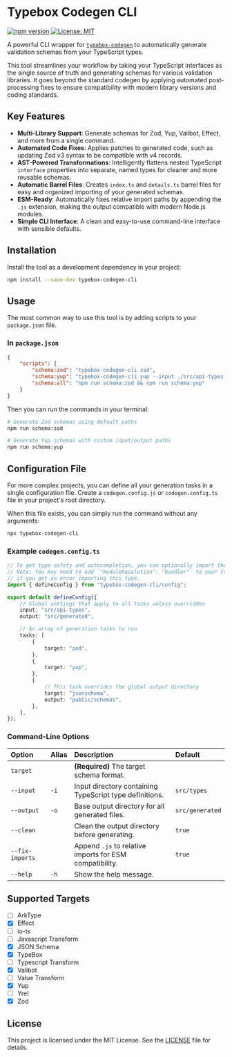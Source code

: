 # Typebox Codegen CLI

[![npm version](https://img.shields.io/npm/v/typebox-codegen-cli.svg?style=flat-square)](https://www.npmjs.com/package/typebox-codegen-cli)
[![License: MIT](https://img.shields.io/badge/License-MIT-yellow.svg?style=flat-square)](https://opensource.org/licenses/MIT)

A powerful CLI wrapper for [`typebox-codegen`](https://github.com/sinclairzx87/typebox-codegen) to automatically generate validation schemas from your TypeScript types.

This tool streamlines your workflow by taking your TypeScript interfaces as the single source of truth and generating schemas for various validation libraries. It goes beyond the standard codegen by applying automated post-processing fixes to ensure compatibility with modern library versions and coding standards.

## Key Features

-   **Multi-Library Support**: Generate schemas for Zod, Yup, Valibot, Effect, and more from a single command.
-   **Automated Code Fixes**: Applies patches to generated code, such as updating Zod v3 syntax to be compatible with v4 records.
-   **AST-Powered Transformations**: Intelligently flattens nested TypeScript `interface` properties into separate, named types for cleaner and more reusable schemas.
-   **Automatic Barrel Files**: Creates `index.ts` and `details.ts` barrel files for easy and organized importing of your generated schemas.
-   **ESM-Ready**: Automatically fixes relative import paths by appending the `.js` extension, making the output compatible with modern Node.js modules.
-   **Simple CLI Interface**: A clean and easy-to-use command-line interface with sensible defaults.

## Installation

Install the tool as a development dependency in your project:

```bash
npm install --save-dev typebox-codegen-cli
```

## Usage

The most common way to use this tool is by adding scripts to your `package.json` file.

### In `package.json`

```json
{
    "scripts": {
        "schema:zod": "typebox-codegen-cli zod",
        "schema:yup": "typebox-codegen-cli yup --input ./src/api-types --output ./src/generated-schemas",
        "schema:all": "npm run schema:zod && npm run schema:yup"
    }
}
```

Then you can run the commands in your terminal:

```bash
# Generate Zod schemas using default paths
npm run schema:zod

# Generate Yup schemas with custom input/output paths
npm run schema:yup
```

## Configuration File

For more complex projects, you can define all your generation tasks in a single configuration file. Create a `codegen.config.js` or `codegen.config.ts` file in your project's root directory.

When this file exists, you can simply run the command without any arguments:

```bash
npx typebox-codegen-cli
```

### Example `codegen.config.ts`

```typescript
// To get type-safety and autocompletion, you can optionally import the helper
// Note: You may need to add `"moduleResolution": "bundler"` to your tsconfig.json
// if you get an error importing this type.
import { defineConfig } from "typebox-codegen-cli/config";

export default defineConfig({
    // Global settings that apply to all tasks unless overridden
    input: "src/api-types",
    output: "src/generated",

    // An array of generation tasks to run
    tasks: [
        {
            target: "zod",
        },
        {
            target: "yup",
        },
        {
            // This task overrides the global output directory
            target: "jsonschema",
            output: "public/schemas",
        },
    ],
});
```

### Command-Line Options

| Option          | Alias | Description                                             | Default         |
| :-------------- | :---- | :------------------------------------------------------ | :-------------- |
| `target`        |       | **(Required)** The target schema format.                |                 |
| `--input`       | `-i`  | Input directory containing TypeScript type definitions. | `src/types`     |
| `--output`      | `-o`  | Base output directory for all generated files.          | `src/generated` |
| `--clean`       |       | Clean the output directory before generating.           | `true`          |
| `--fix-imports` |       | Append `.js` to relative imports for ESM compatibility. | `true`          |
| `--help`        | `-h`  | Show the help message.                                  |                 |

## Supported Targets

-   [ ] ArkType
-   [x] Effect
-   [ ] io-ts
-   [ ] Javascript Transform
-   [x] JSON Schema
-   [x] TypeBox
-   [ ] Typescript Transform
-   [x] Valibot
-   [ ] Value Transform
-   [x] Yup
-   [ ] Yrel
-   [x] Zod

## License

This project is licensed under the MIT License. See the [LICENSE](LICENSE) file for details.
